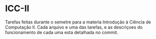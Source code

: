 # ICC-II
Tarefas feitas durante o semetre para a materia Introdução à Ciência de Computação II.
Cada arquivo e uma das tarefas, e as descriçoes do funcionamento de cada uma esta detalhada no commit.

